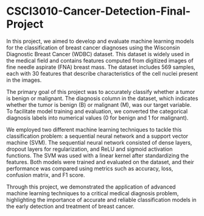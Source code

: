 # CSCI3010-Cancer-Detection-Final-Project
In this project, we aimed to develop and evaluate machine learning models for the classification of breast cancer diagnoses using the Wisconsin Diagnostic Breast Cancer (WDBC) dataset. This dataset is widely used in the medical field and contains features computed from digitized images of fine needle aspirate (FNA) breast mass. The dataset includes 569 samples, each with 30 features that describe characteristics of the cell nuclei present in the images.

The primary goal of this project was to accurately classify whether a tumor is benign or malignant. The diagnosis column in the dataset, which indicates whether the tumor is benign (B) or malignant (M), was our target variable. To facilitate model training and evaluation, we converted the categorical diagnosis labels into numerical values (0 for benign and 1 for malignant).

We employed two different machine learning techniques to tackle this classification problem: a sequential neural network and a support vector machine (SVM). The sequential neural network consisted of dense layers, dropout layers for regularization, and ReLU and sigmoid activation functions. The SVM was used with a linear kernel after standardizing the features. Both models were trained and evaluated on the dataset, and their performance was compared using metrics such as accuracy, loss, confusion matrix, and F1 score.

Through this project, we demonstrated the application of advanced machine learning techniques to a critical medical diagnosis problem, highlighting the importance of accurate and reliable classification models in the early detection and treatment of breast cancer.
